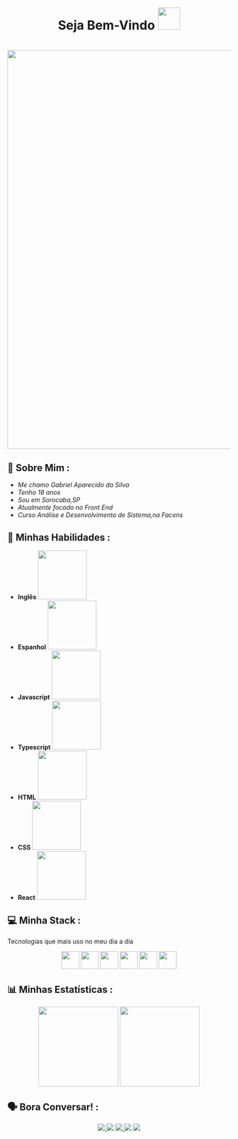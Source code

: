 <h1 align="center"> Seja Bem-Vindo <img src="https://media.giphy.com/media/JUq9ohFN2eSLJllrkd/giphy.gif" width="50px"><h1/>

 <img align="center" src="https://ipcsdemo.files.wordpress.com/2016/03/jarvis-iron-man.gif?w=810&h=241" width="900px">
  
  
  ## 👀 Sobre Mim :
   - *Me chamo Gabriel Aparecido da Silva*
   - *Tenho 18 anos* 
   - *Sou em Sorocaba,SP*
   - *Atualmente focado no Front End* 
   - *Curso Análise e Desenvolvimento de Sistema,na Facens*
  
 ## 📃 Minhas Habilidades :
   - **Inglês** <img src="https://media.giphy.com/media/kgwQ2s11mTtq4R9Lvl/giphy.gif" width="110px">
   - **Espanhol** <img src="https://media.giphy.com/media/i3SYRD2ktNeg709bsk/giphy.gif" width="110px">
   - **Javascript** <img src="https://media.giphy.com/media/Vobs3cUXbM3OIVhZev/giphy.gif" width="110px">
   - **Typescript** <img src="https://media.giphy.com/media/Vobs3cUXbM3OIVhZev/giphy.gif" width="110px">
   - **HTML** <img src="https://media.giphy.com/media/Vobs3cUXbM3OIVhZev/giphy.gif" width="110px">
   - **CSS** <img src="https://media.giphy.com/media/Vobs3cUXbM3OIVhZev/giphy.gif" width="110px">
   - **React** <img src="https://media.giphy.com/media/Vobs3cUXbM3OIVhZev/giphy.gif" width="110px">
  
 ## 💻 Minha Stack : 
   Tecnologias que mais uso no meu dia a dia
   <div align="center">
    <img src="https://media.giphy.com/media/eNAsjO55tPbgaor7ma/giphy.gif" width="40px">
    <img src="https://media.giphy.com/media/kH1DBkPNyZPOk0BxrM/giphy.gif" width="40px">
    <img src="https://media.giphy.com/media/KzJkzjggfGN5Py6nkT/giphy.gif" width="40px">
    <img src="https://media.giphy.com/media/Ri2TUcKlaOcaDBxFpY/giphy.gif" width="40px">
    <img src="https://media.giphy.com/media/XAxylRMCdpbEWUAvr8/giphy.gif" width="40px">
    <img src="https://media.giphy.com/media/fsEaZldNC8A1PJ3mwp/giphy.gif" width="40px">
  </div> 
     
  ## 📊 Minhas Estatísticas :
     
  <div align="center">
   <img height="180em" src="https://github-readme-stats.vercel.app/api/top-langs/?username=Gabriel-Aparecido03&layout=compact&langs_count=7&theme=react&hide_border=true"/>
   <img height="180em" src="https://github-readme-stats.vercel.app/api?username=Gabriel-Aparecido03&show_icons=true&theme=react&include_all_commits=true&count_private=true&hide_border=true"/>
  </div>
  
  ##  🗣️ Bora Conversar! : 
  <div align="center">
    <a href="https://twitter.com/gbr_aparecido" target="_blank"><img src="https://img.shields.io/badge/Twitter-2CA5E0?style=for-the-badge&logo=twitter&logoColor=white" target="_blank">
     <a href="https://github.com/Gabriel-Aparecido03"><img src="https://img.shields.io/badge/-Github-%23333?style=for-the-badge&logo=github&logoColor=white" target="_blank"></a>
     <a href="https://www.instagram.com/__gabriel.ap/" target="_blank"><img src="https://img.shields.io/badge/-Instagram-%23E4405F?style=for-the-badge&logo=instagram&logoColor=white" target="_blank">
       <a href="mailto:gabriel.aparecido.silva03@gmail.com"><img src="https://img.shields.io/badge/-Gmail-ff9800?style=for-the-badge&logo=gmail&logoColor=white" target="_blank"></a>
       <a href="https://www.linkedin.com/in/gabriel-aparecido-da-silva-a85099228/" target="_blank"><img src="https://img.shields.io/badge/-LinkedIn-%230077B5?style=for-the-badge&logo=linkedin&logoColor=white" target="_blank"></a>
 </div>
